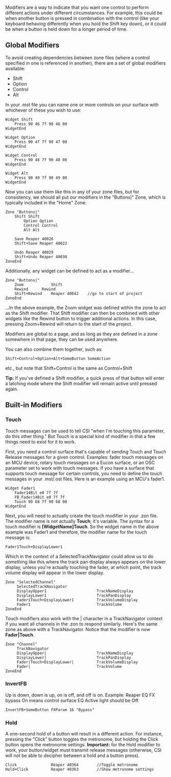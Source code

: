 Modifiers are a way to indicate that you want one control to perform different actions under different circumstances. For example, this could be when another button is pressed in combination with the control (like your keyboard behaving differently when you hold the Shift key down), or it could be when a button is held down for a longer period of time. 

## Global Modifiers

To avoid creating dependencies between zone files (where a control specified in one is referenced in another), there are a set of global modifiers available:
 
* Shift
* Option
* Control
* Alt

In your .mst file you can name one or more controls on your surface with whichever of these you wish to use:

````     
Widget Shift
	Press 90 46 7f 90 46 00
WidgetEnd

Widget Option
	Press 90 47 7f 90 47 00
WidgetEnd

Widget Control
	Press 90 48 7f 90 48 00
WidgetEnd

Widget Alt
	Press 90 49 7f 90 49 00
WidgetEnd  
````     

Now you can use them like this in any of your zone files, but for consistency, we should all put our modifiers in the "Buttons|" Zone, which is typically included in the "Home" Zone:

````   
Zone "Buttons|"
 	Shift Shift
        Option Option
        Control Control
        Alt Alt

 	Save Reaper 40026
	Shift+Save Reaper 40022

	Undo Reaper 40029
	Shift+Undo Reaper 40030
ZoneEnd
````    

Additionally, any widget can be defined to act as a modifier...

````   
Zone "Buttons|"
 	Zoom            Shift
	Rewind 		Rewind
	Shift+Rewind	Reaper 40042	//go to start of project
ZoneEnd
````   

...In the above example, the Zoom widget was defined within the zone to act as the Shift modifier. That Shift modifier can then be combined with other widgets like the Rewind button to trigger additional actions. In this case, pressing Zoom+Rewind will return to the start of the project.

Modifiers are global to a page, and as long as they are defined in a zone somewhere in that page, they can be used anywhere.

You can also combine them together, such as:

````    
Shift+Control+Option+Alt+SomeButton SomeAction    
````    
etc., but note that Shift+Control is the same as Control+Shift

**Tip:** If you've defined a Shift modifier, a quick press of that button will enter a latching mode where the Shift modifier will remain active until pressed again.

## Built-in Modifiers

### Touch
Touch messages can be used to tell CSI "when I'm touching this parameter, do this other thing." But Touch is a special kind of modifier in that a few things need to exist for it to work. 

First, you need a control surface that's capable of sending Touch and Touch Release messages for a given control. Examples: fader touch messages on an MCU device, rotary touch messages on a Eucon surface, or an OSC parameter set to work with touch messages. If you have a surface that supports touch message for certain controls, you need to define the touch messages in your .mst/.ost files. Here is an example using an MCU's fader1.

```
Widget Fader1
	Fader14Bit e0 7f 7f
	FB_Fader14Bit e0 7f 7f
	Touch 90 68 7f 90 68 00
WidgetEnd
```

Next, you will need to actually create the touch modifier in your .zon file. The modifier name is not actually **Touch**; it's variable. The syntax for a touch modifier is **[WidgetName]Touch**. So the widget name in the above example was Fader1 and therefore, the modifier name for the touch message is:

```
Fader1Touch+DisplayLower1
```

Which in the context of a SelectedTrackNavigator could allow us to do something like this where the track pan display always appears on the lower display, unless you're actually touching the fader, at which point, the track volume display will appear in the lower display.

```
Zone "SelectedChannel"
     SelectedTrackNavigator
     DisplayUpper1                      TrackNameDisplay
     DisplayLower1                      TrackPanDisplay
     Fader1Touch+DisplayLower1          TrackVolumeDisplay
     Fader1                             TrackVolume
ZoneEnd
```

Touch modifiers also work with the | character in a TrackNavigator context if you want all channels in the .zon to respond similarly. Here's the same zone as above with a TrackNavigator. Notice that the modifier is now **Fader|Touch**.

```
Zone "Channel"
     TrackNavigator
     DisplayUpper|                      TrackNameDisplay
     DisplayLower|                      TrackPanDisplay
     Fader|Touch+DisplayLower|          TrackVolumeDisplay
     Fader|                             TrackVolume
ZoneEnd
```

### InvertFB 
Up is down, down is up, on is off, and off is on. Example: Reaper EQ FX bypass On means control surface EQ Active light should be Off.

```` 
InvertFB+SomeButton FXParam 16 "Bypass"
```` 

### Hold
A one-second hold of a button will result in a different action. For instance, pressing the "Click" button toggles the metronome, but holding the Click button opens the metronome settings. **Important:** for the Hold modifier to work, your button/widget must transmit release messages (otherwise, CSI will not be able to decipher between a hold and a button press). 

```` 
Click				Reaper 40364 		//Toggle metronome
Hold+Click			Reaper 40363		//Show metronome settings
````    
